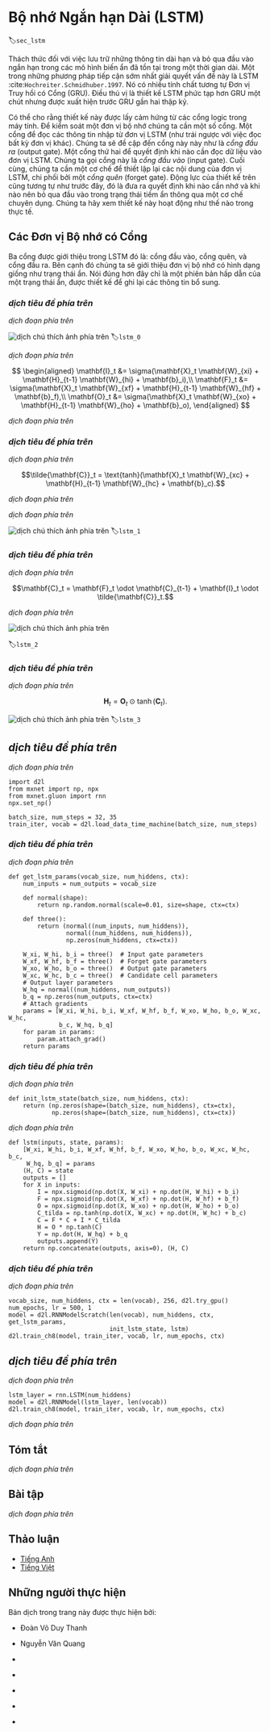 <!-- ===================== Bắt đầu dịch Phần 1 ==================== -->
<!-- ========================================= REVISE PHẦN 1 - BẮT ĐẦU =================================== -->

<!--
# Long Short Term Memory (LSTM)
-->

# Bộ nhớ Ngắn hạn Dài (LSTM)
:label:`sec_lstm`

<!--
The challenge to address long-term information preservation and short-term input skipping in latent variable models has existed for a long time.
One of the earliest approaches to address this was the LSTM :cite:`Hochreiter.Schmidhuber.1997`.
It shares many of the properties of the
Gated Recurrent Unit (GRU).
Interestingly, LSTM's design is slightly more complex than GRU but predates GRU by almost two decades.
-->

Thách thức đối với việc lưu trữ những thông tin dài hạn và bỏ qua đầu vào ngắn hạn trong các mô hình biến ẩn đã tồn tại trong một thời gian dài.
Một trong những phương pháp tiếp cận sớm nhất giải quyết vấn đề này là LSTM :cite:`Hochreiter.Schmidhuber.1997`.
Nó có nhiều tính chất tương tự Đơn vị Truy hồi có Cổng (GRU).
Điều thú vị là thiết kế LSTM phức tạp hơn GRU một chút nhưng được xuất hiện trước GRU gần hai thập kỷ.

<!--
Arguably it is inspired by logic gates of a computer.
To control a memory cell we need a number of gates.
One gate is needed to read out the entries from the cell (as opposed to reading any other cell).
We will refer to this as the *output* gate.
A second gate is needed to decide when to read data into the cell.
We refer to this as the *input* gate.
Last, we need a mechanism to reset the contents of the cell, governed by a *forget* gate.
The motivation for such a design is the same as before, namely to be able to decide when to remember and when to ignore inputs in the latent state via a dedicated mechanism.
Let us see how this works in practice.
-->

Có thể cho rằng thiết kế này được lấy cảm hứng từ các cổng logic trong máy tính.
Để kiểm soát một đơn vị bộ nhớ chúng ta cần một số cổng.
Một cổng để đọc các thông tin nhập từ đơn vị LSTM (như trái ngược với việc đọc bất kỳ đơn vị khác).
Chúng ta sẽ đề cập đến cổng này này như là *cổng đầu ra* (output gate).
Một cổng thứ hai để quyết định khi nào cần đọc dữ liệu vào đơn vị LSTM.
Chúng ta gọi cổng này là *cổng đầu vào* (input gate).
Cuối cùng, chúng ta cần một cơ chế để thiết lập lại các nội dung của đơn vị LSTM, chi phối bởi một *cổng quên* (forget gate).
Động lực của thiết kế trên cũng tương tự như trước đây, đó là đưa ra quyết định khi nào cần nhớ và khi nào nên bỏ qua đầu vào trong trạng thái tiềm ẩn thông qua một cơ chế chuyên dụng.
Chúng ta hãy xem thiết kế này hoạt động như thế nào trong thực tế.

<!--
## Gated Memory Cells
-->

## Các Đơn vị Bộ nhớ có Cổng

<!--
Three gates are introduced in LSTMs: the input gate, the forget gate, and the output gate.
In addition to that we will introduce the memory cell that has the same shape as the hidden state.
Strictly speaking this is just a fancy version of a hidden state, engineered to record additional information.
-->

Ba cổng được giới thiệu trong LSTM đó là: cổng đầu vào, cổng quên, và cổng đầu ra.
Bên cạnh đó chúng ta sẽ giới thiệu đơn vị bộ nhớ có hình dạng giống như trạng thái ẩn.
Nói đúng hơn đây chỉ là một phiên bản hấp dẫn của một trạng thái ẩn, được thiết kế để ghi lại các thông tin bổ sung.


<!-- ===================== Kết thúc dịch Phần 1 ===================== -->

<!-- ===================== Bắt đầu dịch Phần 2 ===================== -->

<!--
### Input Gates, Forget Gates, and Output Gates
-->

### *dịch tiêu đề phía trên*

<!--
Just like with GRUs, the data feeding into the LSTM gates is the input at the current timestep $\mathbf{X}_t$ and the hidden state of the previous timestep $\mathbf{H}_{t-1}$.
These inputs are processed by a fully connected layer and a sigmoid activation function to compute the values of input, forget and output gates.
As a result, the three gates all output values in the range of $[0, 1]$. :numref:`lstm_0` illustrates the data flow for the input, forget, and output gates.
-->

*dịch đoạn phía trên*

<!--
![Calculation of input, forget, and output gates in an LSTM. ](../img/lstm_0.svg)
-->

![*dịch chú thích ảnh phía trên*](../img/lstm_0.svg)
:label:`lstm_0`

<!--
We assume that there are $h$ hidden units, the minibatch is of size $n$, and number of inputs is $d$.
Thus, the input is $\mathbf{X}_t \in \mathbb{R}^{n \times d}$ and the hidden state of the last timestep is $\mathbf{H}_{t-1} \in \mathbb{R}^{n \times h}$.
Correspondingly, the gates are defined as follows: the input gate is $\mathbf{I}_t \in \mathbb{R}^{n \times h}$, 
the forget gate is $\mathbf{F}_t \in \mathbb{R}^{n \times h}$, and the output gate is $\mathbf{O}_t \in \mathbb{R}^{n \times h}$.
They are calculated as follows:
-->

*dịch đoạn phía trên*


$$
\begin{aligned}
\mathbf{I}_t &= \sigma(\mathbf{X}_t \mathbf{W}_{xi} + \mathbf{H}_{t-1} \mathbf{W}_{hi} + \mathbf{b}_i),\\
\mathbf{F}_t &= \sigma(\mathbf{X}_t \mathbf{W}_{xf} + \mathbf{H}_{t-1} \mathbf{W}_{hf} + \mathbf{b}_f),\\
\mathbf{O}_t &= \sigma(\mathbf{X}_t \mathbf{W}_{xo} + \mathbf{H}_{t-1} \mathbf{W}_{ho} + \mathbf{b}_o),
\end{aligned}
$$


<!--
where $\mathbf{W}_{xi}, \mathbf{W}_{xf}, \mathbf{W}_{xo} \in \mathbb{R}^{d \times h}$ and $\mathbf{W}_{hi}, \mathbf{W}_{hf}, \mathbf{W}_{ho} \in \mathbb{R}^{h \times h}$ 
are weight parameters and $\mathbf{b}_i, \mathbf{b}_f, \mathbf{b}_o \in \mathbb{R}^{1 \times h}$ are bias parameters.
-->

*dịch đoạn phía trên*


<!--
### Candidate Memory Cell
-->

### *dịch tiêu đề phía trên*

<!--
Next we design the memory cell.
Since we have not specified the action of the various gates yet, we first introduce the *candidate* memory cell $\tilde{\mathbf{C}}_t \in \mathbb{R}^{n \times h}$.
Its computation is similar to the three gates described above, but using a $\tanh$ function with a value range for $[-1, 1]$ as the activation function.
This leads to the following equation at timestep $t$.
-->

*dịch đoạn phía trên*


$$\tilde{\mathbf{C}}_t = \text{tanh}(\mathbf{X}_t \mathbf{W}_{xc} + \mathbf{H}_{t-1} \mathbf{W}_{hc} + \mathbf{b}_c).$$


<!--
Here $\mathbf{W}_{xc} \in \mathbb{R}^{d \times h}$ and $\mathbf{W}_{hc} \in \mathbb{R}^{h \times h}$ are weight parameters and $\mathbf{b}_c \in \mathbb{R}^{1 \times h}$ is a bias parameter.
-->

*dịch đoạn phía trên*

<!--
A quick illustration of the candidate memory cell is shown in :numref:`lstm_1`.
-->

*dịch đoạn phía trên*

<!--
![Computation of candidate memory cells in LSTM. ](../img/lstm_1.svg)
-->

![*dịch chú thích ảnh phía trên*](../img/lstm_1.svg)
:label:`lstm_1`

<!-- ===================== Kết thúc dịch Phần 2 ===================== -->

<!-- ===================== Bắt đầu dịch Phần 3 ===================== -->


<!--
### Memory Cell
-->

### *dịch tiêu đề phía trên*

<!--
In GRUs, we had a single mechanism to govern input and forgetting.
Here in LSTMs we have two parameters, $\mathbf{I}_t$ which governs how much we take new data into account via $\tilde{\mathbf{C}}_t$ 
and the forget parameter $\mathbf{F}_t$ which addresses how much of the old memory cell content $\mathbf{C}_{t-1} \in \mathbb{R}^{n \times h}$ we retain.
Using the same pointwise multiplication trick as before, we arrive at the following update equation.
-->

*dịch đoạn phía trên*


$$\mathbf{C}_t = \mathbf{F}_t \odot \mathbf{C}_{t-1} + \mathbf{I}_t \odot \tilde{\mathbf{C}}_t.$$


<!--
If the forget gate is always approximately $1$ and the input gate is always approximately $0$, the past memory cells $\mathbf{C}_{t-1}$ will be saved over time and passed to the current timestep.
This design was introduced to alleviate the vanishing gradient problem and to better capture dependencies for time series with long range dependencies.
We thus arrive at the flow diagram in :numref:`lstm_2`.
-->

*dịch đoạn phía trên*

<!--
![Computation of memory cells in an LSTM. Here, the multiplication is carried out elementwise. ](../img/lstm_2.svg)
-->

![*dịch chú thích ảnh phía trên*](../img/lstm_2.svg)

:label:`lstm_2`


<!--
### Hidden States
-->

### *dịch tiêu đề phía trên*

<!--
Last, we need to define how to compute the hidden state $\mathbf{H}_t \in \mathbb{R}^{n \times h}$.
This is where the output gate comes into play.
In LSTM it is simply a gated version of the $\tanh$ of the memory cell.
This ensures that the values of $\mathbf{H}_t$ are always in the interval $(-1, 1)$.
Whenever the output gate is $1$ we effectively pass all memory information through to the predictor, 
whereas for output $0$ we retain all the information only within the memory cell and perform no further processing.
:numref:`lstm_3` has a graphical illustration of the data flow.
-->

*dịch đoạn phía trên*


$$\mathbf{H}_t = \mathbf{O}_t \odot \tanh(\mathbf{C}_t).$$


<!--
![Computation of the hidden state. Multiplication is elementwise. ](../img/lstm_3.svg)
-->

![*dịch chú thích ảnh phía trên*](../img/lstm_3.svg)
:label:`lstm_3`

<!-- ===================== Kết thúc dịch Phần 3 ===================== -->

<!-- ===================== Bắt đầu dịch Phần 4 ===================== -->

<!--
## Implementation from Scratch
-->

## *dịch tiêu đề phía trên*

<!--
Now let us implement an LSTM from scratch.
As same as the experiments in the previous sections, we first load data of *The Time Machine*.
-->

*dịch đoạn phía trên*

```{.python .input  n=1}
import d2l
from mxnet import np, npx
from mxnet.gluon import rnn
npx.set_np()

batch_size, num_steps = 32, 35
train_iter, vocab = d2l.load_data_time_machine(batch_size, num_steps)
```

<!--
### Initializing Model Parameters
-->

### *dịch tiêu đề phía trên*

<!--
Next we need to define and initialize the model parameters.
As previously, the hyperparameter `num_hiddens` defines the number of hidden units.
We initialize weights following a Gaussian distribution with $0.01$ standard deviation, and we set the biases to $0$.
-->

*dịch đoạn phía trên*


```{.python .input  n=2}
def get_lstm_params(vocab_size, num_hiddens, ctx):
    num_inputs = num_outputs = vocab_size

    def normal(shape):
        return np.random.normal(scale=0.01, size=shape, ctx=ctx)

    def three():
        return (normal((num_inputs, num_hiddens)),
                normal((num_hiddens, num_hiddens)),
                np.zeros(num_hiddens, ctx=ctx))

    W_xi, W_hi, b_i = three()  # Input gate parameters
    W_xf, W_hf, b_f = three()  # Forget gate parameters
    W_xo, W_ho, b_o = three()  # Output gate parameters
    W_xc, W_hc, b_c = three()  # Candidate cell parameters
    # Output layer parameters
    W_hq = normal((num_hiddens, num_outputs))
    b_q = np.zeros(num_outputs, ctx=ctx)
    # Attach gradients
    params = [W_xi, W_hi, b_i, W_xf, W_hf, b_f, W_xo, W_ho, b_o, W_xc, W_hc,
              b_c, W_hq, b_q]
    for param in params:
        param.attach_grad()
    return params
```

<!-- ========================================= REVISE PHẦN 1 - KẾT THÚC ===================================-->

<!-- ========================================= REVISE PHẦN 2 - BẮT ĐẦU ===================================-->

<!--
### Defining the Model
-->

### *dịch tiêu đề phía trên*

<!--
In the initialization function, the hidden state of the LSTM needs to return an additional memory cell with a value of $0$ and a shape of (batch size, number of hidden units).
Hence we get the following state initialization.
-->

*dịch đoạn phía trên*

```{.python .input  n=3}
def init_lstm_state(batch_size, num_hiddens, ctx):
    return (np.zeros(shape=(batch_size, num_hiddens), ctx=ctx),
            np.zeros(shape=(batch_size, num_hiddens), ctx=ctx))
```

<!--
The actual model is defined just like what we discussed before: providing three gates and an auxiliary memory cell.
Note that only the hidden state is passed to the output layer.
The memory cells $\mathbf{C}_t$ do not participate in the output computation directly.
-->

*dịch đoạn phía trên*


```{.python .input  n=4}
def lstm(inputs, state, params):
    [W_xi, W_hi, b_i, W_xf, W_hf, b_f, W_xo, W_ho, b_o, W_xc, W_hc, b_c,
     W_hq, b_q] = params
    (H, C) = state
    outputs = []
    for X in inputs:
        I = npx.sigmoid(np.dot(X, W_xi) + np.dot(H, W_hi) + b_i)
        F = npx.sigmoid(np.dot(X, W_xf) + np.dot(H, W_hf) + b_f)
        O = npx.sigmoid(np.dot(X, W_xo) + np.dot(H, W_ho) + b_o)
        C_tilda = np.tanh(np.dot(X, W_xc) + np.dot(H, W_hc) + b_c)
        C = F * C + I * C_tilda
        H = O * np.tanh(C)
        Y = np.dot(H, W_hq) + b_q
        outputs.append(Y)
    return np.concatenate(outputs, axis=0), (H, C)
```

<!-- ===================== Kết thúc dịch Phần 4 ===================== -->

<!-- ===================== Bắt đầu dịch Phần 5 ===================== -->

<!--
### Training and Prediction
-->

### *dịch tiêu đề phía trên*

<!--
Let us train an LSTM as same as what we did in :numref:`sec_gru`, by calling the `RNNModelScratch` function as introduced in :numref:`sec_rnn_scratch`.
-->

*dịch đoạn phía trên*

```{.python .input  n=9}
vocab_size, num_hiddens, ctx = len(vocab), 256, d2l.try_gpu()
num_epochs, lr = 500, 1
model = d2l.RNNModelScratch(len(vocab), num_hiddens, ctx, get_lstm_params,
                            init_lstm_state, lstm)
d2l.train_ch8(model, train_iter, vocab, lr, num_epochs, ctx)
```

<!--
## Concise Implementation
-->

## *dịch tiêu đề phía trên*

<!--
In Gluon, we can directly call the `LSTM` class in the `rnn` module.
This encapsulates all the configuration details that we made explicit above.
The code is significantly faster as it uses compiled operators rather than Python for many details that we spelled out in detail before.
-->

*dịch đoạn phía trên*

```{.python .input  n=10}
lstm_layer = rnn.LSTM(num_hiddens)
model = d2l.RNNModel(lstm_layer, len(vocab))
d2l.train_ch8(model, train_iter, vocab, lr, num_epochs, ctx)
```

<!--
In many cases, LSTMs perform slightly better than GRUs but they are more costly to train and execute due to the larger latent state size.
LSTMs are the prototypical latent variable autoregressive model with nontrivial state control.
Many variants thereof have been proposed over the years, e.g., multiple layers, residual connections, different types of regularization.
However, training LSTMs and other sequence models (such as GRU) are quite costly due to the long range dependency of the sequence.
Later we will encounter alternative models such as Transformers that can be used in some cases.
-->

*dịch đoạn phía trên*

<!-- ===================== Kết thúc dịch Phần 5 ===================== -->

<!-- ===================== Bắt đầu dịch Phần 6 ===================== -->

<!--
## Summary
-->

## Tóm tắt

<!--
* LSTMs have three types of gates: input gates, forget gates, and output gates which control the flow of information.
* The hidden layer output of LSTM includes hidden states and memory cells. Only hidden states are passed into the output layer. Memory cells are entirely internal.
* LSTMs can cope with vanishing and exploding gradients.
-->

*dịch đoạn phía trên*


<!--
## Exercises
-->

## Bài tập

<!--
1. Adjust the hyperparameters. Observe and analyze the impact on runtime, perplexity, and the generated output.
2. How would you need to change the model to generate proper words as opposed to sequences of characters?
3. Compare the computational cost for GRUs, LSTMs, and regular RNNs for a given hidden dimension. Pay special attention to the training and inference cost.
4. Since the candidate memory cells ensure that the value range is between $-1$ and $1$ by  using the $\tanh$ function, 
why does the hidden state need to use the $\tanh$ function again to ensure that the output value range is between $-1$ and $1$?
5. Implement an LSTM for time series prediction rather than character sequence prediction.
-->

*dịch đoạn phía trên*

<!-- ===================== Kết thúc dịch Phần 6 ===================== -->
<!-- ========================================= REVISE PHẦN 2 - KẾT THÚC ===================================-->

## Thảo luận
* [Tiếng Anh](https://discuss.mxnet.io/t/2368)
* [Tiếng Việt](https://forum.machinelearningcoban.com/c/d2l)

## Những người thực hiện
Bản dịch trong trang này được thực hiện bởi:
<!--
Tác giả của mỗi Pull Request điền tên mình và tên những người review mà bạn thấy
hữu ích vào từng phần tương ứng. Mỗi dòng một tên, bắt đầu bằng dấu `*`.

Lưu ý:
* Nếu reviewer không cung cấp tên, bạn có thể dùng tên tài khoản GitHub của họ
với dấu `@` ở đầu. Ví dụ: @aivivn.

* Tên đầy đủ của các reviewer có thể được tìm thấy tại https://github.com/aivivn/d2l-vn/blob/master/docs/contributors_info.md
-->

* Đoàn Võ Duy Thanh
<!-- Phần 1 -->
* Nguyễn Văn Quang

<!-- Phần 2 -->
*

<!-- Phần 3 -->
*

<!-- Phần 4 -->
*

<!-- Phần 5 -->
*

<!-- Phần 6 -->
*
